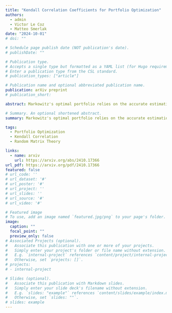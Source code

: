 ```yaml
---
title: "Kendall Correlation Coefficients for Portfolio Optimization"
authors:
  - admin
  - Victor Le Coz
  - Matteo Smerlak
date: "2024-10-01"
# doi: ""

# Schedule page publish date (NOT publication's date).
# publishDate: ""

# Publication type.
# Accepts a single type but formatted as a YAML list (for Hugo requirements).
# Enter a publication type from the CSL standard.
# publication_types: ["article"]

# Publication name and optional abbreviated publication name.
publication: arXiv preprint
# publication_short:

abstract: Markowitz's optimal portfolio relies on the accurate estimation of correlations between asset returns, a difficult problem when the number of observations is not much larger than the number of assets. Using powerful results from random matrix theory, several schemes have been developed to "clean" the eigenvalues of empirical correlation matrices. By contrast, the (in practice equally important) problem of correctly estimating the eigenvectors of the correlation matrix has received comparatively little attention. Here we discuss a class of correlation estimators generalizing Kendall's rank correlation coefficient which improve the estimation of both eigenvalues and eigenvectors in data-poor regimes. Using both synthetic and real financial data, we show that these generalized correlation coefficients yield Markowitz portfolios with lower out-of-sample risk than those obtained with rotationally invariant estimators. Central to these results is a property shared by all Kendall-like estimators but not with classical correlation coefficients zero eigenvalues only appear when the number of assets becomes proportional to the square of the number of data points.

# Summary. An optional shortened abstract.
summary: Markowitz's optimal portfolio relies on the accurate estimation of correlations between asset returns, a difficult problem when the number of observations is not much larger than the number of assets. Using powerful results from random matrix theory, several schemes have been developed to "clean" the eigenvalues of empirical correlation matrices. By contrast, the (in practice equally important) problem of correctly estimating the eigenvectors of the correlation matrix has received comparatively little attention. Here we discuss a class of correlation estimators generalizing Kendall's rank correlation coefficient which improve the estimation of both eigenvalues and eigenvectors in data-poor regimes. Using both synthetic and real financial data, we show that these generalized correlation coefficients yield Markowitz portfolios with lower out-of-sample risk than those obtained with rotationally invariant estimators. Central to these results is a property shared by all Kendall-like estimators but not with classical correlation coefficients zero eigenvalues only appear when the number of assets becomes proportional to the square of the number of data points.

tags:
  - Portfolio Optimization
  - Kendall Correlation
  - Random Matrix Theory

links:
  - name: arxiv
    url: https://arxiv.org/abs/2410.17366
url_pdf: https://arxiv.org/pdf/2410.17366
featured: false
# url_code: ''
# url_dataset: '#'
# url_poster: '#'
# url_project: ''
# url_slides: ''
# url_source: '#'
# url_video: '#'

# Featured image
# To use, add an image named `featured.jpg/png` to your page's folder.
image:
  caption: ""
  focal_point: ""
  preview_only: false
# Associated Projects (optional).
#   Associate this publication with one or more of your projects.
#   Simply enter your project's folder or file name without extension.
#   E.g. `internal-project` references `content/project/internal-project/index.md`.
#   Otherwise, set `projects: []`.
# projects:
# - internal-project

# Slides (optional).
#   Associate this publication with Markdown slides.
#   Simply enter your slide deck's filename without extension.
#   E.g. `slides: "example"` references `content/slides/example/index.md`.
#   Otherwise, set `slides: ""`.
# slides: example
---
```


<!-- This work is driven by the results in my [previous paper](/publication/conference-paper/) on LLMs.

{{% callout note %}}
Create your slides in Markdown - click the *Slides* button to check out the example.
{{% /callout %}}

Add the publication's **full text** or **supplementary notes** here. You can use rich formatting such as including [code, math, and images](https://docs.hugoblox.com/content/writing-markdown-latex/). -->
